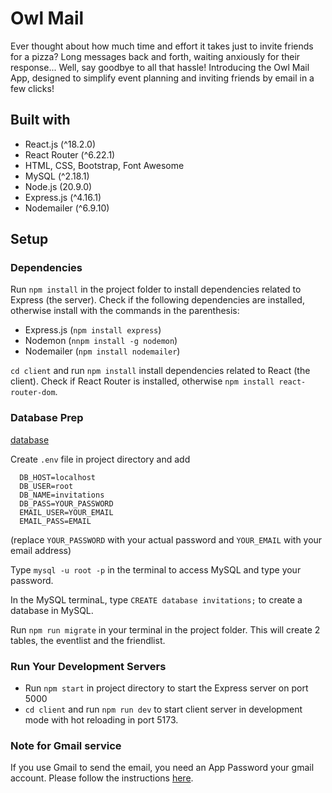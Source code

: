 # Owl Mail

Ever thought about how much time and effort it takes just to invite friends for a pizza? Long messages back and forth, waiting anxiously for their response... Well, say goodbye to all that hassle! Introducing the Owl Mail App, designed to simplify event planning and inviting friends by email in a few clicks!

## Built with

- React.js (^18.2.0)
- React Router (^6.22.1)
- HTML, CSS, Bootstrap, Font Awesome
- MySQL (^2.18.1)
- Node.js (20.9.0)
- Express.js (^4.16.1)
- Nodemailer (^6.9.10)

## Setup

### Dependencies

Run `npm install` in the project folder to install dependencies related to Express (the server). Check if the following dependencies are installed, otherwise install with the commands in the parenthesis:

- Express.js (`npm install express`)
- Nodemon (`nnpm install -g nodemon`)
- Nodemailer (`npm install nodemailer`)

`cd client` and run `npm install` install dependencies related to React (the client). Check if React Router is installed, otherwise `npm install react-router-dom`.

### Database Prep

[database](db-modeling.png)

Create `.env` file in project directory and add

```
  DB_HOST=localhost
  DB_USER=root
  DB_NAME=invitations
  DB_PASS=YOUR_PASSWORD
  EMAIL_USER=YOUR_EMAIL
  EMAIL_PASS=EMAIL
```

(replace `YOUR_PASSWORD` with your actual password and `YOUR_EMAIL` with your email address)

Type `mysql -u root -p` in the terminal to access MySQL and type your password.

In the MySQL terminaL, type `CREATE database invitations;` to create a database in MySQL.

Run `npm run migrate` in your terminal in the project folder. This will create 2 tables, the eventlist and the friendlist.

### Run Your Development Servers

- Run `npm start` in project directory to start the Express server on port 5000
- `cd client` and run `npm run dev` to start client server in development mode with hot reloading in port 5173.

### Note for Gmail service

If you use Gmail to send the email, you need an App Password your gmail account. Please follow the instructions [here](https://medium.com/@y.mehnati_49486/how-to-send-an-email-from-your-gmail-account-with-nodemailer-837bf09a7628).
